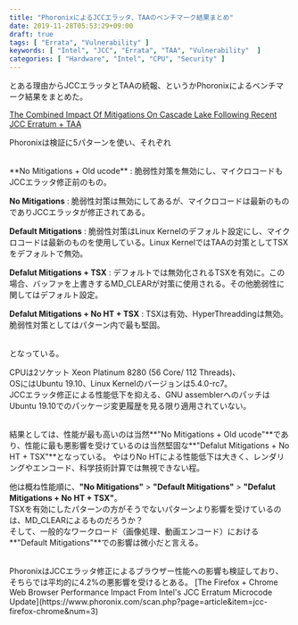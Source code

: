 ```yaml
---
title: "PhoronixによるJCCエラッタ、TAAのベンチマーク結果まとめ"
date: 2019-11-28T05:53:29+09:00
draft: true
tags: [ "Errata", "Vulnerability" ]
keywords: [ "Intel", "JCC", "Errata", "TAA", "Vulnerability"  ]
categories: [ "Hardware", "Intel", "CPU", "Security" ]
---
```


とある理由からJCCエラッタとTAAの続報、というかPhoronixによるベンチマーク結果をまとめた。  

[The Combined Impact Of Mitigations On Cascade Lake Following Recent JCC Erratum + TAA](https://www.phoronix.com/scan.php?page=article&item=cascadelake-jcc-taa&num=1)  

Phoronixは検証に5パターンを使い、それぞれ

<br>
**No Mitigations + Old ucode** : 脆弱性対策を無効にし、マイクロコードもJCCエラッタ修正前のもの。  

**No Mitigations** : 脆弱性対策は無効にしてあるが、マイクロコードは最新のものでありJCCエラッタが修正されてある。  

**Default Mitigations** : 脆弱性対策はLinux Kernelのデフォルト設定にし、マイクロコードは最新のものを使用している。Linux KernelではTAAの対策としてTSXをデフォルトで無効。  

**Defalut Mitigations + TSX** : デフォルトでは無効化されるTSXを有効に。この場合、バッファを上書きするMD_CLEARが対策に使用される。その他脆弱性に関してはデフォルト設定。  

**Defalut Mitigations + No HT + TSX** : TSXは有効、HyperThreaddingは無効。脆弱性対策としてはパターン内で最も堅固。  

<br>
となっている。  

CPUは2ソケット Xeon Platinum 8280 (56 Core/ 112 Threads)、  
OSにはUbuntu 19.10、Linux Kernelのバージョンは5.4.0-rc7。  
JCCエラッタ修正による性能低下を抑える、GNU assemblerへのパッチはUbuntu 19.10でのパッケージ変更履歴を見る限り適用されていない。  

<br>
結果としては、性能が最も高いのは当然**"No Mitigations + Old ucode"**であり、性能に最も悪影響を受けているのは当然堅固な**"Defalut Mitigations + No HT + TSX"**となっている。  
やはりNo HTによる性能低下は大きく、レンダリングやエンコード、科学技術計算では無視できない程。  

他は概ね性能順に、**"No Mitigations"** > **"Default Mitigations"** > **"Defalut Mitigations + No HT + TSX"**。  
TSXを有効にしたパターンの方がそうでないパターンより影響を受けているのは、MD_CLEARによるものだろうか？  
そして、一般的なワークロード（画像処理、動画エンコード）における**"Default Mitigations"**での影響は微小だと言える。  

<br>
PhoronixはJCCエラッタ修正によるブラウザー性能への影響も検証しており、そちらでは平均的に4.2%の悪影響を受けるとある。  
[The Firefox + Chrome Web Browser Performance Impact From Intel's JCC Erratum Microcode Update](https://www.phoronix.com/scan.php?page=article&item=jcc-firefox-chrome&num=3)  

